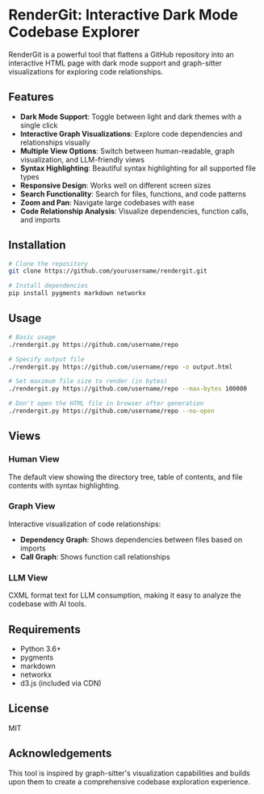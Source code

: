 # RenderGit: Interactive Dark Mode Codebase Explorer

RenderGit is a powerful tool that flattens a GitHub repository into an interactive HTML page with dark mode support and graph-sitter visualizations for exploring code relationships.

## Features

- **Dark Mode Support**: Toggle between light and dark themes with a single click
- **Interactive Graph Visualizations**: Explore code dependencies and relationships visually
- **Multiple View Options**: Switch between human-readable, graph visualization, and LLM-friendly views
- **Syntax Highlighting**: Beautiful syntax highlighting for all supported file types
- **Responsive Design**: Works well on different screen sizes
- **Search Functionality**: Search for files, functions, and code patterns
- **Zoom and Pan**: Navigate large codebases with ease
- **Code Relationship Analysis**: Visualize dependencies, function calls, and imports

## Installation

```bash
# Clone the repository
git clone https://github.com/yourusername/rendergit.git

# Install dependencies
pip install pygments markdown networkx
```

## Usage

```bash
# Basic usage
./rendergit.py https://github.com/username/repo

# Specify output file
./rendergit.py https://github.com/username/repo -o output.html

# Set maximum file size to render (in bytes)
./rendergit.py https://github.com/username/repo --max-bytes 100000

# Don't open the HTML file in browser after generation
./rendergit.py https://github.com/username/repo --no-open
```

## Views

### Human View
The default view showing the directory tree, table of contents, and file contents with syntax highlighting.

### Graph View
Interactive visualization of code relationships:
- **Dependency Graph**: Shows dependencies between files based on imports
- **Call Graph**: Shows function call relationships

### LLM View
CXML format text for LLM consumption, making it easy to analyze the codebase with AI tools.

## Requirements

- Python 3.6+
- pygments
- markdown
- networkx
- d3.js (included via CDN)

## License

MIT

## Acknowledgements

This tool is inspired by graph-sitter's visualization capabilities and builds upon them to create a comprehensive codebase exploration experience.
